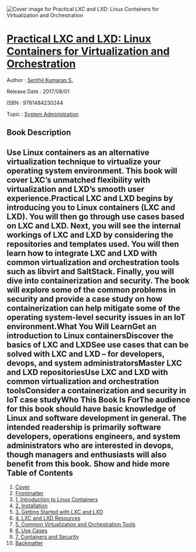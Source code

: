 ![Cover image for Practical LXC and LXD: Linux Containers for Virtualization and Orchestration](https://imgdetail.ebookreading.net/cover/cover/system_admin/EB9781484230244.jpg)

[Practical LXC and LXD: Linux Containers for Virtualization and Orchestration](https://ebookreading.net/view/book/Practical+LXC+and+LXD%3A+Linux+Containers+for+Virtualization+and+Orchestration-EB9781484230244_1.html "Practical LXC and LXD: Linux Containers for Virtualization and Orchestration")
====================================================================================================================

Author : [Senthil Kumaran S.](https://ebookreading.net/search/author/Senthil+Kumaran+S.)

Release Date : 2017/08/01

ISBN : 9781484230244

Topic : [System Administration](https://ebookreading.net/search/category/system-administration)

Book Description
-----------------

 Use Linux containers as an alternative virtualization technique to virtualize your operating system environment. This book will cover LXC’s unmatched flexibility with virtualization and LXD’s smooth user experience.Practical LXC and LXD begins by introducing you to Linux containers (LXC and LXD). You will then go through use cases based on LXC and LXD. Next, you will see the internal workings of LXC and LXD by considering the repositories and templates used. You will then learn how to integrate LXC and LXD with common virtualization and orchestration tools such as libvirt and SaltStack. Finally, you will dive into containerization and security. The book will explore some of the common problems in security and provide a case study on how containerization can help mitigate some of the operating system-level security issues in an IoT environment.What You Will LearnGet an introduction to Linux containersDiscover the basics of LXC and LXDSee use cases that can be solved with LXC and LXD – for developers, devops, and system administratorsMaster LXC and LXD repositoriesUse LXC and LXD with common virtualization and orchestration toolsConsider a containerization and security in IoT case studyWho This Book Is ForThe audience for this book should have basic knowledge of Linux and software development in general. The intended readership is primarily software developers, operations engineers, and system administrators who are interested in devops, though managers and enthusiasts will also benefit from this book.        Show and hide more                
Table of Contents
-----------------

1. [Cover](https://ebookreading.net/view/book/Practical+LXC+and+LXD%3A+Linux+Containers+for+Virtualization+and+Orchestration-EB9781484230244_1.html)
1. [Frontmatter](https://ebookreading.net/view/book/Practical+LXC+and+LXD%3A+Linux+Containers+for+Virtualization+and+Orchestration-EB9781484230244_2.html)
1. [1. Introduction to Linux Containers](https://ebookreading.net/view/book/Practical+LXC+and+LXD%3A+Linux+Containers+for+Virtualization+and+Orchestration-EB9781484230244_3.html)
1. [2. Installation](https://ebookreading.net/view/book/Practical+LXC+and+LXD%3A+Linux+Containers+for+Virtualization+and+Orchestration-EB9781484230244_4.html)
1. [3. Getting Started with LXC and LXD](https://ebookreading.net/view/book/Practical+LXC+and+LXD%3A+Linux+Containers+for+Virtualization+and+Orchestration-EB9781484230244_5.html)
1. [4. LXC and LXD Resources](https://ebookreading.net/view/book/Practical+LXC+and+LXD%3A+Linux+Containers+for+Virtualization+and+Orchestration-EB9781484230244_6.html)
1. [5. Common Virtualization and Orchestration Tools](https://ebookreading.net/view/book/Practical+LXC+and+LXD%3A+Linux+Containers+for+Virtualization+and+Orchestration-EB9781484230244_7.html)
1. [6. Use Cases](https://ebookreading.net/view/book/Practical+LXC+and+LXD%3A+Linux+Containers+for+Virtualization+and+Orchestration-EB9781484230244_8.html)
1. [7. Containers and Security](https://ebookreading.net/view/book/Practical+LXC+and+LXD%3A+Linux+Containers+for+Virtualization+and+Orchestration-EB9781484230244_9.html)
1. [Backmatter](https://ebookreading.net/view/book/Practical+LXC+and+LXD%3A+Linux+Containers+for+Virtualization+and+Orchestration-EB9781484230244_10.html)
